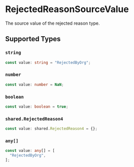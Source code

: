 # RejectedReasonSourceValue

The source value of the rejected reason type.


## Supported Types

### `string`

```typescript
const value: string = "RejectedByOrg";
```

### `number`

```typescript
const value: number = NaN;
```

### `boolean`

```typescript
const value: boolean = true;
```

### `shared.RejectedReason4`

```typescript
const value: shared.RejectedReason4 = {};
```

### `any[]`

```typescript
const value: any[] = [
  "RejectedByOrg",
];
```

